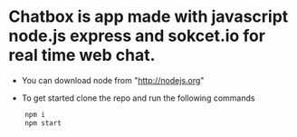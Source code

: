 # Chatbox is app made with javascript node.js express and sokcet.io for real time web chat.

- You can download node from "http://nodejs.org"

- To get started clone the repo and run the following commands

```bash
    npm i
    npm start
```
